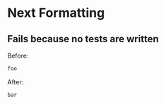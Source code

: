 <!-- gen:mayoverwrite -->
# Next Formatting

## Fails because no tests are written

Before:
```ruby
foo
```

After:
```ruby
bar
```

